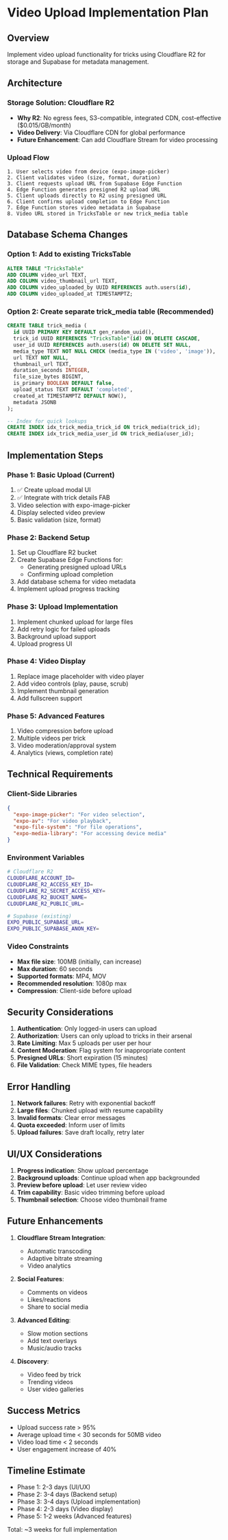 # Video Upload Implementation Plan

## Overview
Implement video upload functionality for tricks using Cloudflare R2 for storage and Supabase for metadata management.

## Architecture

### Storage Solution: Cloudflare R2
- **Why R2**: No egress fees, S3-compatible, integrated CDN, cost-effective ($0.015/GB/month)
- **Video Delivery**: Via Cloudflare CDN for global performance
- **Future Enhancement**: Can add Cloudflare Stream for video processing

### Upload Flow
```
1. User selects video from device (expo-image-picker)
2. Client validates video (size, format, duration)
3. Client requests upload URL from Supabase Edge Function
4. Edge Function generates presigned R2 upload URL
5. Client uploads directly to R2 using presigned URL
6. Client confirms upload completion to Edge Function
7. Edge Function stores video metadata in Supabase
8. Video URL stored in TricksTable or new trick_media table
```

## Database Schema Changes

### Option 1: Add to existing TricksTable
```sql
ALTER TABLE "TricksTable" 
ADD COLUMN video_url TEXT,
ADD COLUMN video_thumbnail_url TEXT,
ADD COLUMN video_uploaded_by UUID REFERENCES auth.users(id),
ADD COLUMN video_uploaded_at TIMESTAMPTZ;
```

### Option 2: Create separate trick_media table (Recommended)
```sql
CREATE TABLE trick_media (
  id UUID PRIMARY KEY DEFAULT gen_random_uuid(),
  trick_id UUID REFERENCES "TricksTable"(id) ON DELETE CASCADE,
  user_id UUID REFERENCES auth.users(id) ON DELETE SET NULL,
  media_type TEXT NOT NULL CHECK (media_type IN ('video', 'image')),
  url TEXT NOT NULL,
  thumbnail_url TEXT,
  duration_seconds INTEGER,
  file_size_bytes BIGINT,
  is_primary BOOLEAN DEFAULT false,
  upload_status TEXT DEFAULT 'completed',
  created_at TIMESTAMPTZ DEFAULT NOW(),
  metadata JSONB
);

-- Index for quick lookups
CREATE INDEX idx_trick_media_trick_id ON trick_media(trick_id);
CREATE INDEX idx_trick_media_user_id ON trick_media(user_id);
```

## Implementation Steps

### Phase 1: Basic Upload (Current)
1. ✅ Create upload modal UI
2. ✅ Integrate with trick details FAB
3. Video selection with expo-image-picker
4. Display selected video preview
5. Basic validation (size, format)

### Phase 2: Backend Setup
1. Set up Cloudflare R2 bucket
2. Create Supabase Edge Functions for:
   - Generating presigned upload URLs
   - Confirming upload completion
3. Add database schema for video metadata
4. Implement upload progress tracking

### Phase 3: Upload Implementation
1. Implement chunked upload for large files
2. Add retry logic for failed uploads
3. Background upload support
4. Upload progress UI

### Phase 4: Video Display
1. Replace image placeholder with video player
2. Add video controls (play, pause, scrub)
3. Implement thumbnail generation
4. Add fullscreen support

### Phase 5: Advanced Features
1. Video compression before upload
2. Multiple videos per trick
3. Video moderation/approval system
4. Analytics (views, completion rate)

## Technical Requirements

### Client-Side Libraries
```json
{
  "expo-image-picker": "For video selection",
  "expo-av": "For video playback",
  "expo-file-system": "For file operations",
  "expo-media-library": "For accessing device media"
}
```

### Environment Variables
```bash
# Cloudflare R2
CLOUDFLARE_ACCOUNT_ID=
CLOUDFLARE_R2_ACCESS_KEY_ID=
CLOUDFLARE_R2_SECRET_ACCESS_KEY=
CLOUDFLARE_R2_BUCKET_NAME=
CLOUDFLARE_R2_PUBLIC_URL=

# Supabase (existing)
EXPO_PUBLIC_SUPABASE_URL=
EXPO_PUBLIC_SUPABASE_ANON_KEY=
```

### Video Constraints
- **Max file size**: 100MB (initially, can increase)
- **Max duration**: 60 seconds
- **Supported formats**: MP4, MOV
- **Recommended resolution**: 1080p max
- **Compression**: Client-side before upload

## Security Considerations

1. **Authentication**: Only logged-in users can upload
2. **Authorization**: Users can only upload to tricks in their arsenal
3. **Rate Limiting**: Max 5 uploads per user per hour
4. **Content Moderation**: Flag system for inappropriate content
5. **Presigned URLs**: Short expiration (15 minutes)
6. **File Validation**: Check MIME types, file headers

## Error Handling

1. **Network failures**: Retry with exponential backoff
2. **Large files**: Chunked upload with resume capability
3. **Invalid formats**: Clear error messages
4. **Quota exceeded**: Inform user of limits
5. **Upload failures**: Save draft locally, retry later

## UI/UX Considerations

1. **Progress indication**: Show upload percentage
2. **Background uploads**: Continue upload when app backgrounded
3. **Preview before upload**: Let user review video
4. **Trim capability**: Basic video trimming before upload
5. **Thumbnail selection**: Choose video thumbnail frame

## Future Enhancements

1. **Cloudflare Stream Integration**: 
   - Automatic transcoding
   - Adaptive bitrate streaming
   - Video analytics

2. **Social Features**:
   - Comments on videos
   - Likes/reactions
   - Share to social media

3. **Advanced Editing**:
   - Slow motion sections
   - Add text overlays
   - Music/audio tracks

4. **Discovery**:
   - Video feed by trick
   - Trending videos
   - User video galleries

## Success Metrics

- Upload success rate > 95%
- Average upload time < 30 seconds for 50MB video
- Video load time < 2 seconds
- User engagement increase of 40%

## Timeline Estimate

- Phase 1: 2-3 days (UI/UX)
- Phase 2: 3-4 days (Backend setup)
- Phase 3: 3-4 days (Upload implementation)
- Phase 4: 2-3 days (Video display)
- Phase 5: 1-2 weeks (Advanced features)

Total: ~3 weeks for full implementation